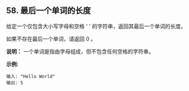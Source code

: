 ##  58. 最后一个单词的长度

给定一个仅包含大小写字母和空格 ' ' 的字符串，返回其最后一个单词的长度。

如果不存在最后一个单词，请返回 0 。

**说明：** 一个单词是指由字母组成，但不包含任何空格的字符串。

**示例:**
```
输入: "Hello World"
输出: 5
```
